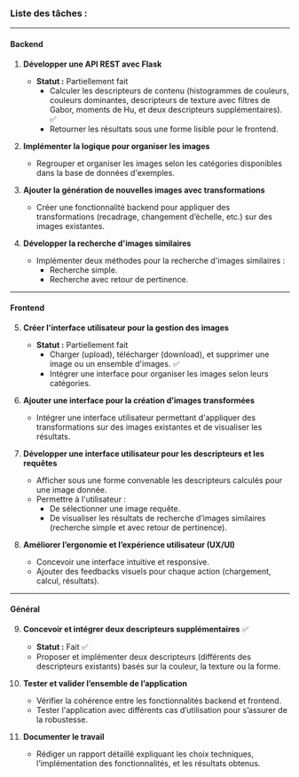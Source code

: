### Liste des tâches :
---
#### **Backend**  

1. **Développer une API REST avec Flask**  
   - **Statut :** Partiellement fait  
     - Calculer les descripteurs de contenu (histogrammes de couleurs, couleurs dominantes, descripteurs de texture avec filtres de Gabor, moments de Hu, et deux descripteurs supplémentaires). ✅  
     - Retourner les résultats sous une forme lisible pour le frontend.  

2. **Implémenter la logique pour organiser les images**  
   - Regrouper et organiser les images selon les catégories disponibles dans la base de données d'exemples.

3. **Ajouter la génération de nouvelles images avec transformations**  
   - Créer une fonctionnalité backend pour appliquer des transformations (recadrage, changement d’échelle, etc.) sur des images existantes.  

4. **Développer la recherche d'images similaires**  
   - Implémenter deux méthodes pour la recherche d'images similaires :  
     - Recherche simple.  
     - Recherche avec retour de pertinence.  

---

#### **Frontend**  

5. **Créer l'interface utilisateur pour la gestion des images**  
   - **Statut :** Partiellement fait  
     - Charger (upload), télécharger (download), et supprimer une image ou un ensemble d'images. ✅  
     - Intégrer une interface pour organiser les images selon leurs catégories. 

6. **Ajouter une interface pour la création d’images transformées**  
   - Intégrer une interface utilisateur permettant d'appliquer des transformations sur des images existantes et de visualiser les résultats.  

7. **Développer une interface utilisateur pour les descripteurs et les requêtes**  
   - Afficher sous une forme convenable les descripteurs calculés pour une image donnée.  
   - Permettre à l'utilisateur :  
     - De sélectionner une image requête.  
     - De visualiser les résultats de recherche d’images similaires (recherche simple et avec retour de pertinence).  

8. **Améliorer l’ergonomie et l’expérience utilisateur (UX/UI)**  
   - Concevoir une interface intuitive et responsive.  
   - Ajouter des feedbacks visuels pour chaque action (chargement, calcul, résultats).

---

#### **Général**  

9. **Concevoir et intégrer deux descripteurs supplémentaires**   ✅  
   - **Statut :** Fait ✅  
   - Proposer et implémenter deux descripteurs (différents des descripteurs existants) basés sur la couleur, la texture ou la forme.  

10. **Tester et valider l’ensemble de l’application**  
    - Vérifier la cohérence entre les fonctionnalités backend et frontend.  
    - Tester l'application avec différents cas d’utilisation pour s’assurer de la robustesse.  

11. **Documenter le travail**  
    - Rédiger un rapport détaillé expliquant les choix techniques, l’implémentation des fonctionnalités, et les résultats obtenus.  

